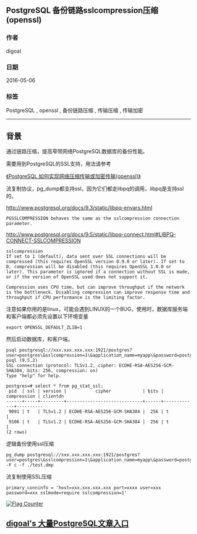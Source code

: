 ## PostgreSQL 备份链路sslcompression压缩 (openssl)  
                                                                                                                                                                                   
### 作者                                                                                                                                                                                   
digoal                                                                                                                                                                                   
                                                                                                                                                                                   
### 日期                                                                                                                                                                                   
2016-05-06                                                                                                                                                                             
                                                                                                                                                                                   
### 标签                                                                                                                                                                                   
PostgreSQL , openssl , 备份链路压缩 , 传输压缩 , 传输加密     
                                                                                                                                                                                   
----                                                                                                                                                                                   
                                                                                                                                                                                   
## 背景                                                                       
通过链路压缩，提高窄带网络PostgreSQL数据库的备份性能。    
  
需要用到PostgreSQL的SSL支持，用法请参考    
  
[《PostgreSQL 如何实现网络压缩传输或加密传输(openssl)》](../201305/20130522_01.md)    
  
流复制协议，pg_dump都支持ssl，因为它们都走libpq的调用，libpq是支持ssl的。    
  
http://www.postgresql.org/docs/9.3/static/libpq-envars.html  
  
```  
PGSSLCOMPRESSION behaves the same as the sslcompression connection parameter.  
```  
  
http://www.postgresql.org/docs/9.5/static/libpq-connect.html#LIBPQ-CONNECT-SSLCOMPRESSION  
  
```  
sslcompression  
If set to 1 (default), data sent over SSL connections will be compressed (this requires OpenSSL version 0.9.8 or later). If set to 0, compression will be disabled (this requires OpenSSL 1.0.0 or later). This parameter is ignored if a connection without SSL is made, or if the version of OpenSSL used does not support it.  
  
Compression uses CPU time, but can improve throughput if the network is the bottleneck. Disabling compression can improve response time and throughput if CPU performance is the limiting factor.  
```  
  
注意如果你用的是linux，可能会遇到LINUX的一个BUG，使用时，数据库服务端和客户端都必须先设置以下环境变量      
  
```  
export OPENSSL_DEFAULT_ZLIB=1  
```  
  
然后启动数据库，和客户端。    
  
```  
psql postgresql://xxx.xxx.xxx.xxx:1921/postgres?user=postgres\&sslcompression=1\&application_name=myapp\&password=postgres\&sslmode=require  
psql (9.5.2)  
SSL connection (protocol: TLSv1.2, cipher: ECDHE-RSA-AES256-GCM-SHA384, bits: 256, compression: on)  
Type "help" for help.  
  
postgres=# select * from pg_stat_ssl;  
 pid  | ssl | version |           cipher            | bits | compression | clientdn   
------+-----+---------+-----------------------------+------+-------------+----------  
 9091 | t   | TLSv1.2 | ECDHE-RSA-AES256-GCM-SHA384 |  256 | t           |   
 9106 | t   | TLSv1.2 | ECDHE-RSA-AES256-GCM-SHA384 |  256 | t           |   
(2 rows)  
```  
  
逻辑备份使用ssl压缩    
  
```  
pg_dump postgresql://xxx.xxx.xxx.xxx:1921/postgres?user=postgres\&sslcompression=1\&application_name=myapp\&password=postgres\&sslmode=require -F c -f ./test.dmp  
```  
  
流复制使用SSL压缩    
  
```  
primary_conninfo = 'host=xxx.xxx.xxx.xxx port=xxxx user=xxx password=xxx sslmode=require sslcompression=1'  
```  
  
  
<a rel="nofollow" href="http://info.flagcounter.com/h9V1"  ><img src="http://s03.flagcounter.com/count/h9V1/bg_FFFFFF/txt_000000/border_CCCCCC/columns_2/maxflags_12/viewers_0/labels_0/pageviews_0/flags_0/"  alt="Flag Counter"  border="0"  ></a>  
  
  
  
  
  
  
## [digoal's 大量PostgreSQL文章入口](https://github.com/digoal/blog/blob/master/README.md "22709685feb7cab07d30f30387f0a9ae")
  
